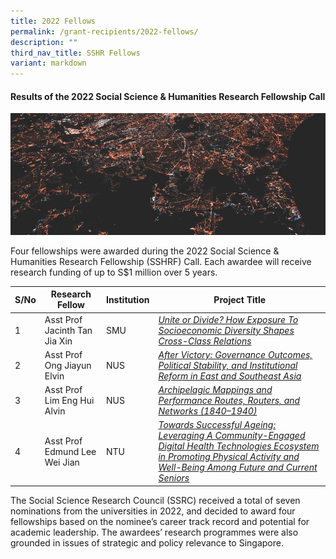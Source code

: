 ```yaml
---
title: 2022 Fellows
permalink: /grant-recipients/2022-fellows/
description: ""
third_nav_title: SSHR Fellows
variant: markdown
---
```

#### **Results of the 2022 Social Science & Humanities Research Fellowship Call**
![](/images/updates2cropped.jpg)

Four fellowships were awarded during the 2022 Social Science & Humanities Research Fellowship (SSHRF) Call. Each awardee will receive research funding of up to S$1 million over 5 years.

| S/No | Research Fellow | Institution |Project Title |
| -------- | -------- | -------- | -------- |
| 1 | Asst Prof Jacinth Tan Jia Xin | SMU |*[Unite or Divide? How Exposure To Socioeconomic Diversity Shapes Cross-Class Relations](https://www.ssrc.edu.sg/projects-awarded/research-fellowships/jacinth2022)*  |
| 2 |  Asst Prof Ong Jiayun Elvin | NUS |*[After Victory: Governance Outcomes, Political Stability, and Institutional Reform in East and Southeast Asia](https://www.ssrc.edu.sg/projects-awarded/research-fellowships/elvin2022)*|
| 3 |  Asst Prof Lim Eng Hui Alvin | NUS |*[Archipelagic Mappings and Performance Routes, Routers, and Networks (1840–1940)](https://www.ssrc.edu.sg/projects-awarded/research-fellowships/alvin2022)*|
| 4 |  Asst Prof Edmund Lee Wei Jian | NTU |*[Towards Successful Ageing: Leveraging A Community-Engaged Digital Health Technologies Ecosystem in Promoting Physical Activity and Well-Being Among Future and Current Seniors](https://www.ssrc.edu.sg/projects-awarded/research-fellowships/edmund2022)*|

The Social Science Research Council (SSRC) received a total of seven nominations from the universities in 2022, and decided to award four fellowships based on the nominee’s career track record and potential for academic leadership. The awardees’ research programmes were also grounded in issues of strategic and policy relevance to Singapore.